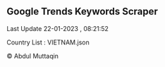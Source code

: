 

## Google Trends Keywords Scraper 
 
Last Update 22-01-2023 , 08:21:52

Country List :
VIETNAM.json



© Abdul Muttaqin 
